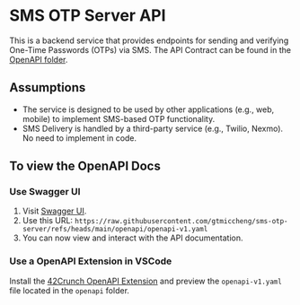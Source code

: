 # SMS OTP Server API

This is a backend service that provides endpoints for sending and verifying One-Time Passwords (OTPs) via SMS. The API Contract can be found in the [OpenAPI folder](./openapi).

## Assumptions

- The service is designed to be used by other applications (e.g., web, mobile) to implement SMS-based OTP functionality.
- SMS Delivery is handled by a third-party service (e.g., Twilio, Nexmo). No need to implement in code.

## To view the OpenAPI Docs

### Use Swagger UI

1. Visit [Swagger UI](https://https://petstore.swagger.io/).
2. Use this URL: `https://raw.githubusercontent.com/gtmiccheng/sms-otp-server/refs/heads/main/openapi/openapi-v1.yaml`
3. You can now view and interact with the API documentation.

### Use a OpenAPI Extension in VSCode

Install the [42Crunch OpenAPI Extension](https://marketplace.visualstudio.com/items?itemName=42Crunch.vscode-openapi) and preview the `openapi-v1.yaml` file located in the `openapi` folder.